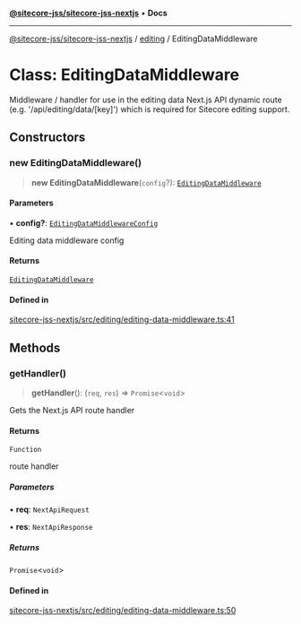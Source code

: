 [**@sitecore-jss/sitecore-jss-nextjs**](../../README.md) • **Docs**

***

[@sitecore-jss/sitecore-jss-nextjs](../../README.md) / [editing](../README.md) / EditingDataMiddleware

# Class: EditingDataMiddleware

Middleware / handler for use in the editing data Next.js API dynamic route (e.g. '/api/editing/data/[key]')
which is required for Sitecore editing support.

## Constructors

### new EditingDataMiddleware()

> **new EditingDataMiddleware**(`config`?): [`EditingDataMiddleware`](EditingDataMiddleware.md)

#### Parameters

• **config?**: [`EditingDataMiddlewareConfig`](../interfaces/EditingDataMiddlewareConfig.md)

Editing data middleware config

#### Returns

[`EditingDataMiddleware`](EditingDataMiddleware.md)

#### Defined in

[sitecore-jss-nextjs/src/editing/editing-data-middleware.ts:41](https://github.com/Sitecore/jss/blob/afae5c8a8729af8f6d283032473cffb7fb5b43e6/packages/sitecore-jss-nextjs/src/editing/editing-data-middleware.ts#L41)

## Methods

### getHandler()

> **getHandler**(): (`req`, `res`) => `Promise`\<`void`\>

Gets the Next.js API route handler

#### Returns

`Function`

route handler

##### Parameters

• **req**: `NextApiRequest`

• **res**: `NextApiResponse`

##### Returns

`Promise`\<`void`\>

#### Defined in

[sitecore-jss-nextjs/src/editing/editing-data-middleware.ts:50](https://github.com/Sitecore/jss/blob/afae5c8a8729af8f6d283032473cffb7fb5b43e6/packages/sitecore-jss-nextjs/src/editing/editing-data-middleware.ts#L50)
